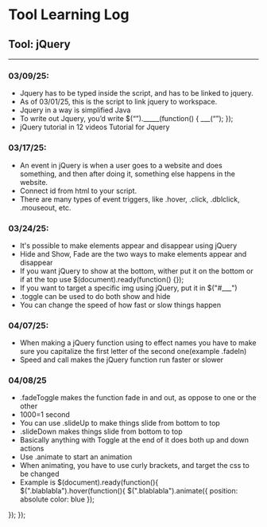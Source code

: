 # Tool Learning Log

## Tool: **jQuery**

---

### 03/09/25:
* Jquery has to be typed inside the script, and has to be linked to jquery.
* As of 03/01/25, <script src="https://code.jquery.com/jquery-3.7.1.min.js" integrity="sha256-/JqT3SQfawRcv/BIHPThkBvs0OEvtFFmqPF/lYI/Cxo=" crossorigin="anonymous"></script> this is the script to link jquery to workspace.
* Jquery in a way is simplified Java
* To write out Jquery, you’d write
$(“”)._____(function() {
        ___(“”);
});
* jQuery tutorial in 12 videos Tutorial for Jquery

### 03/17/25:
* An event in jQuery is when a user goes to a website and does something, and then after doing it, something else happens in the website.
* Connect id from html to your script.
* There are many types of event triggers, like .hover, .click, .dblclick, .mouseout, etc.

### 03/24/25:
* It's possible to make elements appear and disappear using jQuery
* Hide and Show, Fade are the two ways to make elements appear and disappear
* If you want jQuery to show at the bottom, wither put it on the bottom or if at the top use $(document).ready(function() {});
* If you want to target a specific img using jQuery, put it in $("#___")
* .toggle can be used to do both show and hide
* You can change the speed of how fast or slow things happen

### 04/07/25:
* When making a jQuery function using to effect names you have to make sure you capitalize the first letter of the second one(example .fadeIn)
* Speed and call makes the jQuery function run faster or slower

### 04/08/25
* .fadeToggle makes the function fade in and out, as oppose to one or the other
* 1000=1 second
* You can use .slideUp to make things slide from bottom to top
* .slideDown makes things slide from bottom to top
* Basically anything with Toggle at the end of it does both up and down actions
* Use .animate to start an animation
* When animating, you have to use curly brackets, and target the css to be changed
* Example is
$(document).ready(function(){
$(".blablabla").hover(function(){
        $(".blablabla").animate({
                position: absolute
                color: blue
        });

});
});
<!--
Video 5 minute 9:36
>
<!--
* Links you used today (websites, videos, etc)
* Things you tried, progress you made, etc
* Challenges, a-ha moments, etc
* Questions you still have
* What you're going to try next
-->
